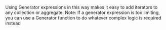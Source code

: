 Using Generator expressions in this way makes it easy to add iterators to any collection or aggregate. 
Note: If a generator expression is too limiting, you can use a Generator function to do whatever complex logic is required instead